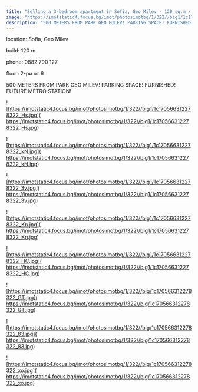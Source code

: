 ```yaml
---
title: "Selling a 3-bedroom apartment in Sofia, Geo Milev - 120 sq.m / 232800 EUR :: imot.bg Ad."
image: "https://imotstatic4.focus.bg/imot/photosimotbg/1/322//big1/1c170566312278322_KX.jpg"
description: "500 METERS FROM PARK GEO MILEV! PARKING SPACE! FURNISHED! FUTURE METRO STATION!"
---
```


location: Sofia, Geo Milev

build: 120 m

phone: 0882 790 127

floor: 2-ри от 6

500 METERS FROM PARK GEO MILEV! PARKING SPACE! FURNISHED! FUTURE METRO STATION!


![https://imotstatic4.focus.bg/imot/photosimotbg/1/322//big1/1c170566312278322_Hs.jpg]( https://imotstatic4.focus.bg/imot/photosimotbg/1/322//big1/1c170566312278322_Hs.jpg)


![https://imotstatic4.focus.bg/imot/photosimotbg/1/322//big1/1c170566312278322_kN.jpg]( https://imotstatic4.focus.bg/imot/photosimotbg/1/322//big1/1c170566312278322_kN.jpg)


![https://imotstatic4.focus.bg/imot/photosimotbg/1/322//big1/1c170566312278322_3v.jpg]( https://imotstatic4.focus.bg/imot/photosimotbg/1/322//big1/1c170566312278322_3v.jpg)


![https://imotstatic4.focus.bg/imot/photosimotbg/1/322//big1/1c170566312278322_Kn.jpg]( https://imotstatic4.focus.bg/imot/photosimotbg/1/322//big1/1c170566312278322_Kn.jpg)


![https://imotstatic4.focus.bg/imot/photosimotbg/1/322//big1/1c170566312278322_HC.jpg]( https://imotstatic4.focus.bg/imot/photosimotbg/1/322//big1/1c170566312278322_HC.jpg)


![https://imotstatic4.focus.bg/imot/photosimotbg/1/322//big/1c170566312278322_GT.jpg]( https://imotstatic4.focus.bg/imot/photosimotbg/1/322//big/1c170566312278322_GT.jpg)


![https://imotstatic4.focus.bg/imot/photosimotbg/1/322//big/1c170566312278322_83.jpg]( https://imotstatic4.focus.bg/imot/photosimotbg/1/322//big/1c170566312278322_83.jpg)


![https://imotstatic4.focus.bg/imot/photosimotbg/1/322//big/1c170566312278322_xo.jpg]( https://imotstatic4.focus.bg/imot/photosimotbg/1/322//big/1c170566312278322_xo.jpg)


